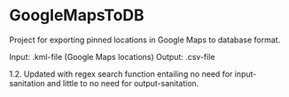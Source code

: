# GoogleMapsToDB
Project for exporting pinned locations in Google Maps to database format.

Input: .kml-file (Google Maps locations)
Output: .csv-file

1.2. Updated with regex search function entailing no need for input-sanitation and little to no need for output-sanitation.
